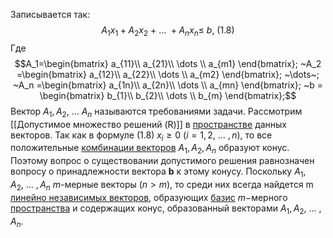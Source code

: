Записывается так:
$$A_1x_1 + A_2x_2~+~\dots~+A_nx_n\le~b,~(1.8)$$
Где $$A_1=\begin{bmatrix}
a_{11}\\
a_{21}\\
\dots \\
a_{m1}
\end{bmatrix};
~A_2 =\begin{bmatrix}
a_{12}\\
a_{22}\\
\dots \\
a_{m2}
\end{bmatrix};
~\dots~;
~A_n =\begin{bmatrix}
a_{1n}\\
a_{2n}\\
\dots \\
a_{mn}
\end{bmatrix};
~b = \begin{bmatrix}
b_{1}\\
b_{2}\\
\dots \\
b_{m}
\end{bmatrix};$$
Вектор $A_1, A_2,~\dots~A_n$ называются требованиями задачи. Рассмотрим [[Допустимое множество решений (R)]] в [пространстве](Пространство.md) данных векторов. Так как в формуле (1.8) $x_i \ge 0~(i = 1, 2,~\dots~, n)$, то все положительные [комбинации векторов](Линейная%20комбинация%20векторов.md)  $A_1, A_2, A_n$ образуют конус. Поэтому вопрос о существовании допустимого решения равнозначен вопросу о принадлежности вектора **b** к этому конусу. Поскольку $A_1, A_2,~\dots~,A_n~m$-мерные векторы $(n > m)$, то среди них всегда найдется m [линейно независимых векторов](Линейно-независимая%20система%20векторов.md), образующих [базис](Базис.md) $m-$мерного [пространства](Пространство.md) и содержащих конус, образованный векторами  $A_1, A_2,~\dots~,A_n$.
